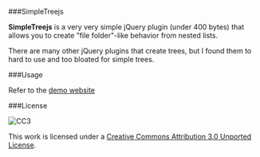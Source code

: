 ###SimpleTreejs

**SimpleTreejs** is a very very simple jQuery plugin (under 400 bytes) that allows you to create "file folder"-like behavior from nested lists. 

There are many other jQuery plugins that create trees, but I found them to hard to use and too bloated for simple trees.

###Usage

Refer to the [demo website](http://ace-subido.github.io/SimpleTreejs/)

###License

![CC3](https://a248.e.akamai.net/camo.github.com/ea7febd364f01e7b3f46f6fb86712fe05925bfbf/687474703a2f2f692e6372656174697665636f6d6d6f6e732e6f72672f6c2f62792f332e302f38387833312e706e67)

This work is licensed under a [Creative Commons Attribution 3.0 Unported License](http://creativecommons.org/licenses/by/3.0/).